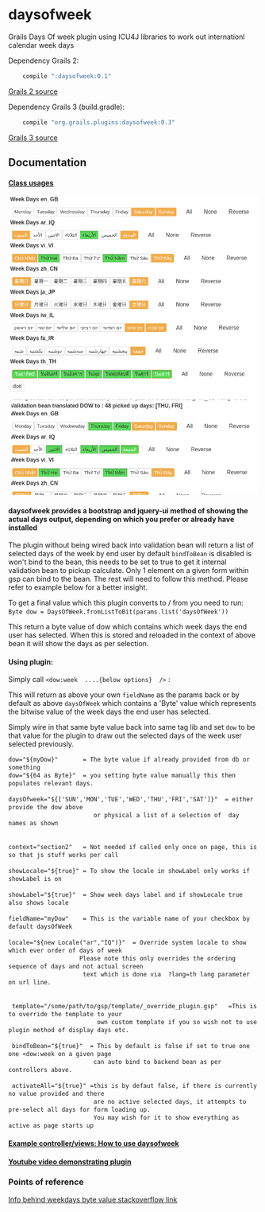 daysofweek
=========

Grails Days Of week plugin using ICU4J libraries to work out internationl calendar week days 

Dependency Grails 2:

```groovy
	compile ":daysofweek:0.1"
```

[Grails 2 source](https://github.com/vahidhedayati/grails-daysofweek-plugin/tree/grails2)

Dependency Grails 3 (build.gradle):

```groovy
	compile "org.grails.plugins:daysofweek:0.3"
```
[Grails 3 source](https://github.com/vahidhedayati/grails-daysofweek-plugin)
	

Documentation
---

#### [Class usages](https://vahidhedayati.github.io/grails-daysofweek-plugin/gapi/index.html)

![sample image](https://raw.githubusercontent.com/vahidhedayati/grails-daysofweek-plugin/master/docs/sample.png)


#### daysofweek provides a bootstrap and jquery-ui method of showing the actual days output, depending on which you prefer or already have installed


The plugin without being wired back into validation bean will return a list of selected days of the week by end user
 by default `bindToBean` is disabled is won't bind to the bean, this needs to be set to true to get it internal validation bean to pickup calculate. Only 1 element on a given form within gsp can bind to the bean. The rest will need to follow this method. Please refer to example below for a better insight.
 
To get a final value which this plugin converts to / from you need to run:
`Byte dow = DaysOfWeek.fromListToBit(params.list('daysOfWeek'))`

This  return a byte value of dow which contains which week days the end user has selected. When this is stored and reloaded in the context of above bean it will show the days as per selection.

#### Using plugin:

Simply call   `<dow:week  ....{below options}  />` :

This will return as above your own `fieldName` as the params back or by default as above `daysOfWeek` which contains a 'Byte' value which represents the bitwise value of the week days the end user has selected.

Simply wire in that same byte value back into same tag lib and set `dow` to be that value for the plugin to draw out the selected days of the week user selected previously.

```
dow="${myDow}"       = The byte value if already provided from db or something
dow="${64 as Byte}"  = you setting byte value manually this then populates relevant days.

daysOfweek="${['SUN','MON','TUE','WED','THU','FRI','SAT']}"  = either provide the dow above 
						or physical a list of a selection of  day names as shown


context="section2"   = Not needed if called only once on page, this is so that js stuff works per call 
 
showLocale="${true}" = To show the locale in showLabel only works if showLabel is on

showLabel="${true}"  = Show week days label and if showLocale true also shows locale

fieldName="myDow"    = This is the variable name of your checkbox by default daysOfWeek 

locale="${new Locale("ar","IQ")}"  = Override system locale to show which ever order of days of week
					Please note this only overrides the ordering sequence of days and not actual screen
					 text which is done via  ?lang=th lang parameter on url line.


 template="/some/path/to/gsp/template/_override_plugin.gsp"   =This is to override the template to your
 						 own custom template if you so wish not to use plugin method of display days etc.
 
 bindToBean="${true}"  = This by default is false if set to true one one <dow:week on a given page 
 						can auto bind to backend bean as per controllers above.
 
 activateAll="${true}" =this is by defaut false, if there is currently no value provided and there 
 						are no active selected days, it attempts to pre-select all days for form loading up. 
 						You may wish for it to show everything as active as page starts up

```    



#### [Example controller/views: How to use daysofweek](https://github.com/vahidhedayati/grails-daysofweek-plugin/blob/master/example.md)


#### [Youtube video demonstrating plugin](https://www.youtube.com/watch?v=Jq2fXYep3QU)


### Points of reference

[Info behind weekdays byte value stackoverflow link](http://stackoverflow.com/questions/313417/whats-the-best-way-to-store-the-days-of-the-week-an-event-takes-place-on-in-a-r)
